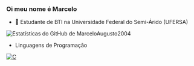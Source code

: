 ### Oi meu nome é Marcelo
- 🐛 Estudante de BTI na Universidade Federal do Semi-Árido (UFERSA)
<!--
**MarceloAugusto2004/MarceloAugusto2004** is a ✨ _special_ ✨ repository because its `README.md` (this file) appears on your GitHub profile.

Here are some ideas to get you started:

- 🔭 I’m currently working on ...
- 🌱 I’m currently learning ...
- 👯 I’m looking to collaborate on ...
- 🤔 I’m looking for help with ...
- 💬 Ask me about ...
- 📫 How to reach me: ...
- 😄 Pronouns: ...
- ⚡ Fun fact: ...
-->
![Estatísticas do GitHub de MarceloAugusto2004](https://github-readme-stats.vercel.app/api?username=MarceloAugusto2004&show_icons=true&hide=contribs,prs&cache_seconds=86400&theme=midnight-purple)

- Linguagens de Programação

[![C](https://img.shields.io/badge/C-00599C?style=for-the-badge&logo=c&logoColor=white)](https://pt.wikipedia.org/wiki/C_(linguagem_de_programa%C3%A7%C3%A3o))
